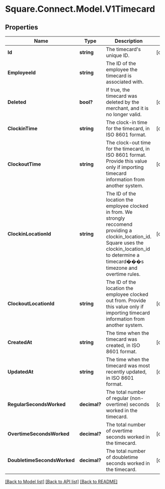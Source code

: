 # Square.Connect.Model.V1Timecard
## Properties

Name | Type | Description | Notes
------------ | ------------- | ------------- | -------------
**Id** | **string** | The timecard&#39;s unique ID. | [optional] 
**EmployeeId** | **string** | The ID of the employee the timecard is associated with. | 
**Deleted** | **bool?** | If true, the timecard was deleted by the merchant, and it is no longer valid. | [optional] 
**ClockinTime** | **string** | The clock-in time for the timecard, in ISO 8601 format. | [optional] 
**ClockoutTime** | **string** | The clock-out time for the timecard, in ISO 8601 format. Provide this value only if importing timecard information from another system. | [optional] 
**ClockinLocationId** | **string** | The ID of the location the employee clocked in from. We strongly reccomend providing a clockin_location_id. Square uses the clockin_location_id to determine a timecard���s timezone and overtime rules. | [optional] 
**ClockoutLocationId** | **string** | The ID of the location the employee clocked out from. Provide this value only if importing timecard information from another system. | [optional] 
**CreatedAt** | **string** | The time when the timecard was created, in ISO 8601 format. | [optional] 
**UpdatedAt** | **string** | The time when the timecard was most recently updated, in ISO 8601 format. | [optional] 
**RegularSecondsWorked** | **decimal?** | The total number of regular (non-overtime) seconds worked in the timecard. | [optional] 
**OvertimeSecondsWorked** | **decimal?** | The total number of overtime seconds worked in the timecard. | [optional] 
**DoubletimeSecondsWorked** | **decimal?** | The total number of doubletime seconds worked in the timecard. | [optional] 



[[Back to Model list]](../README.md#documentation-for-models) [[Back to API list]](../README.md#documentation-for-api-endpoints) [[Back to README]](../README.md)

